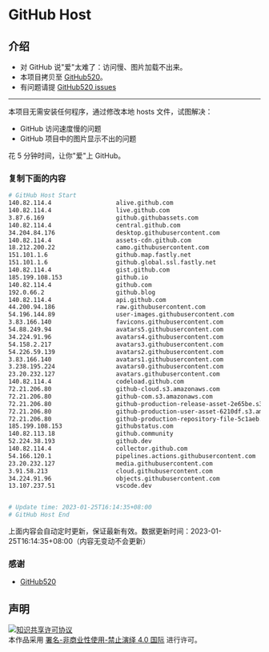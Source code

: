 # GitHub Host
## 介绍
- 对 GitHub 说"爱"太难了：访问慢、图片加载不出来。
- 本项目拷贝至 [GitHub520](https://github.com/521xueweihan/GitHub520)。
- 有问题请提 [GitHub520 issues](https://github.com/521xueweihan/GitHub520/issues/new)

---

本项目无需安装任何程序，通过修改本地 hosts 文件，试图解决：
- GitHub 访问速度慢的问题
- GitHub 项目中的图片显示不出的问题

花 5 分钟时间，让你"爱"上 GitHub。

### 复制下面的内容
```bash
# GitHub Host Start
140.82.114.4                  alive.github.com
140.82.114.4                  live.github.com
3.87.6.169                    github.githubassets.com
140.82.114.4                  central.github.com
34.204.84.176                 desktop.githubusercontent.com
140.82.114.4                  assets-cdn.github.com
18.212.200.22                 camo.githubusercontent.com
151.101.1.6                   github.map.fastly.net
151.101.1.6                   github.global.ssl.fastly.net
140.82.114.4                  gist.github.com
185.199.108.153               github.io
140.82.114.4                  github.com
192.0.66.2                    github.blog
140.82.114.4                  api.github.com
44.200.94.186                 raw.githubusercontent.com
54.196.144.89                 user-images.githubusercontent.com
3.83.166.140                  favicons.githubusercontent.com
54.88.249.94                  avatars5.githubusercontent.com
34.224.91.96                  avatars4.githubusercontent.com
54.158.2.217                  avatars3.githubusercontent.com
54.226.59.139                 avatars2.githubusercontent.com
3.83.166.140                  avatars1.githubusercontent.com
3.238.195.224                 avatars0.githubusercontent.com
23.20.232.127                 avatars.githubusercontent.com
140.82.114.4                  codeload.github.com
72.21.206.80                  github-cloud.s3.amazonaws.com
72.21.206.80                  github-com.s3.amazonaws.com
72.21.206.80                  github-production-release-asset-2e65be.s3.amazonaws.com
72.21.206.80                  github-production-user-asset-6210df.s3.amazonaws.com
72.21.206.80                  github-production-repository-file-5c1aeb.s3.amazonaws.com
185.199.108.153               githubstatus.com
140.82.113.18                 github.community
52.224.38.193                 github.dev
140.82.114.4                  collector.github.com
54.166.120.1                  pipelines.actions.githubusercontent.com
23.20.232.127                 media.githubusercontent.com
3.91.58.213                   cloud.githubusercontent.com
34.224.91.96                  objects.githubusercontent.com
13.107.237.51                 vscode.dev


# Update time: 2023-01-25T16:14:35+08:00
# GitHub Host End

```
上面内容会自动定时更新，保证最新有效。数据更新时间：2023-01-25T16:14:35+08:00（内容无变动不会更新）

### 感谢

- [GitHub520](https://github.com/521xueweihan/GitHub520)

## 声明
<a rel="license" href="https://creativecommons.org/licenses/by-nc-nd/4.0/deed.zh"><img alt="知识共享许可协议" style="border-width: 0" src="https://licensebuttons.net/l/by-nc-nd/4.0/88x31.png"></a><br>本作品采用 <a rel="license" href="https://creativecommons.org/licenses/by-nc-nd/4.0/deed.zh">署名-非商业性使用-禁止演绎 4.0 国际</a> 进行许可。